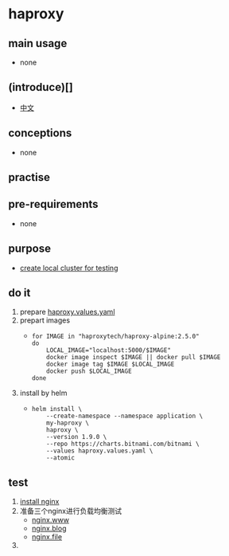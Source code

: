 # haproxy

## main usage

* none

## (introduce)[]
* [中文](haproxy/haproxy.intriduce.md)

## conceptions

* none

## practise

## pre-requirements

* none

## purpose

* [create local cluster for testing](../resources/local.cluster.for.testing.md)

## do it

1. prepare [haproxy.values.yaml](haproxy/haproxy.values.yaml.md)
2. prepart images
   * ```shell
     for IMAGE in "haproxytech/haproxy-alpine:2.5.0" 
     do
         LOCAL_IMAGE="localhost:5000/$IMAGE"
         docker image inspect $IMAGE || docker pull $IMAGE
         docker image tag $IMAGE $LOCAL_IMAGE
         docker push $LOCAL_IMAGE
     done
     ```
3. install by helm
   * ```shell
     helm install \
         --create-namespace --namespace application \
         my-haproxy \
         haproxy \
         --version 1.9.0 \
         --repo https://charts.bitnami.com/bitnami \
         --values haproxy.values.yaml \
         --atomic
     ```

## test
1. [install nginx](/kubernetes/basic/nginx.web.md)
2. 准备三个nginx进行负载均衡测试
   * [nginx.www]()
   * [nginx.blog]()
   * [nginx.file]()
3.  
    




















